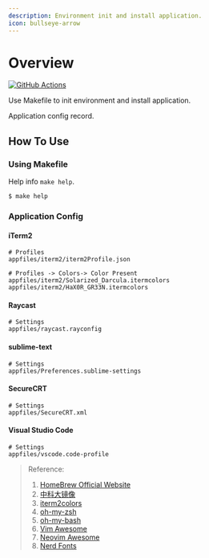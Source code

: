 ```yaml
---
description: Environment init and install application.
icon: bullseye-arrow
---
```


# Overview

[![GitHub Actions](https://github.com/logic3579/environment/actions/workflows/make-test.yml/badge.svg)](https://github.com/logic3579/environment/actions/workflows/make-test.yml)

Use Makefile to init environment and install application.

Application config record.

## How To Use

### Using Makefile

Help info `make help`.

```console
$ make help
```

### Application Config

#### iTerm2

```console
# Profiles
appfiles/iterm2/iterm2Profile.json

# Profiles -> Colors-> Color Present
appfiles/iterm2/Solarized_Darcula.itermcolors
appfiles/iterm2/HaX0R_GR33N.itermcolors
```

#### Raycast

```console
# Settings
appfiles/raycast.rayconfig
```

#### sublime-text

```console
# Settings
appfiles/Preferences.sublime-settings
```

#### SecureCRT

```console
# Settings
appfiles/SecureCRT.xml
```

#### Visual Studio Code

```console
# Settings
appfiles/vscode.code-profile
```

> Reference:
>
> 1. [HomeBrew Official Website](https://brew.sh)
> 2. [中科大镜像](https://mirrors.ustc.edu.cn/help/brew.git.html)
> 3. [iterm2colors](https://iterm2colorschemes.com/)
> 4. [oh-my-zsh](https://github.com/ohmyzsh/ohmyzsh)
> 5. [oh-my-bash](https://github.com/ohmybash/oh-my-bash)
> 6. [Vim Awesome](https://vimawesome.com/)
> 7. [Neovim Awesome](https://github.com/rockerBOO/awesome-neovim)
> 8. [Nerd Fonts](https://www.nerdfonts.com/)
